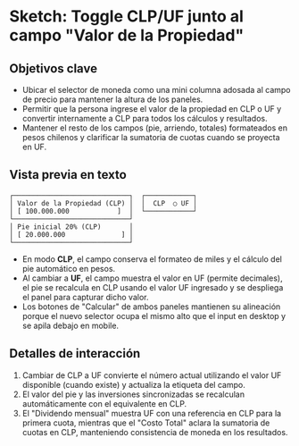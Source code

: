 # Sketch: Toggle CLP/UF junto al campo "Valor de la Propiedad"

## Objetivos clave
- Ubicar el selector de moneda como una mini columna adosada al campo de precio para mantener la altura de los paneles.
- Permitir que la persona ingrese el valor de la propiedad en CLP o UF y convertir internamente a CLP para todos los cálculos y resultados.
- Mantener el resto de los campos (pie, arriendo, totales) formateados en pesos chilenos y clarificar la sumatoria de cuotas cuando se proyecta en UF.

## Vista previa en texto
```
┌─────────────────────────────┐  ┌────────────┐
│ Valor de la Propiedad (CLP) │  │  CLP  ○ UF │
│ [ 100.000.000            ]  │  └────────────┘
└─────────────────────────────┘
│ Pie inicial 20% (CLP)       │
│ [ 20.000.000              ] │
└─────────────────────────────┘
```
- En modo **CLP**, el campo conserva el formateo de miles y el cálculo del pie automático en pesos.
- Al cambiar a **UF**, el campo muestra el valor en UF (permite decimales), el pie se recalcula en CLP usando el valor UF ingresado y se despliega el panel para capturar dicho valor.
- Los botones de "Calcular" de ambos paneles mantienen su alineación porque el nuevo selector ocupa el mismo alto que el input en desktop y se apila debajo en mobile.

## Detalles de interacción
1. Cambiar de CLP a UF convierte el número actual utilizando el valor UF disponible (cuando existe) y actualiza la etiqueta del campo.
2. El valor del pie y las inversiones sincronizadas se recalculan automáticamente con el equivalente en CLP.
3. El "Dividendo mensual" muestra UF con una referencia en CLP para la primera cuota, mientras que el "Costo Total" aclara la sumatoria de cuotas en CLP, manteniendo consistencia de moneda en los resultados.
